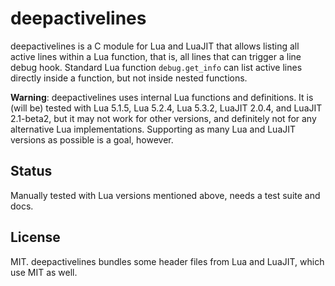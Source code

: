 # deepactivelines

deepactivelines is a C module for Lua and LuaJIT that allows listing all
active lines within a Lua function, that is, all lines that can trigger
a line debug hook. Standard Lua function `debug.get_info` can list active
lines directly inside a function, but not inside nested functions.

**Warning**: deepactivelines uses internal Lua functions and definitions.
It is (will be) tested with Lua 5.1.5, Lua 5.2.4, Lua 5.3.2, LuaJIT 2.0.4,
and LuaJIT 2.1-beta2, but it may not work for other versions, and definitely
not for any alternative Lua implementations. Supporting as many Lua and LuaJIT
versions as possible is a goal, however.

## Status

Manually tested with Lua versions mentioned above, needs a test suite and
docs.

## License

MIT. deepactivelines bundles some header files from Lua and LuaJIT, which use
MIT as well.
